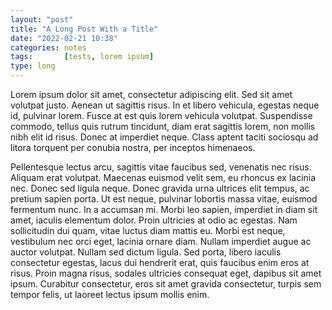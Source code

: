 ```yaml
---
layout: "post"
title: "A Long Post With a Title"
date: "2022-02-21 10:38"
categories: notes
tags:		[tests, lorem ipsum]
type: long
---
```

Lorem ipsum dolor sit amet, consectetur adipiscing elit. Sed sit amet volutpat justo. Aenean ut sagittis risus. In et libero vehicula, egestas neque id, pulvinar lorem. Fusce at est quis lorem vehicula volutpat. Suspendisse commodo, tellus quis rutrum tincidunt, diam erat sagittis lorem, non mollis nibh elit id risus. Donec at imperdiet neque. Class aptent taciti sociosqu ad litora torquent per conubia nostra, per inceptos himenaeos.

Pellentesque lectus arcu, sagittis vitae faucibus sed, venenatis nec risus. Aliquam erat volutpat. Maecenas euismod velit sem, eu rhoncus ex lacinia nec. Donec sed ligula neque. Donec gravida urna ultrices elit tempus, ac pretium sapien porta. Ut est neque, pulvinar lobortis massa vitae, euismod fermentum nunc. In a accumsan mi. Morbi leo sapien, imperdiet in diam sit amet, iaculis elementum dolor. Proin ultricies at odio ac egestas. Nam sollicitudin dui quam, vitae luctus diam mattis eu. Morbi est neque, vestibulum nec orci eget, lacinia ornare diam. Nullam imperdiet augue ac auctor volutpat. Nullam sed dictum ligula. Sed porta, libero iaculis consectetur egestas, lacus dui hendrerit erat, quis faucibus enim eros at risus. Proin magna risus, sodales ultricies consequat eget, dapibus sit amet ipsum. Curabitur consectetur, eros sit amet gravida consectetur, turpis sem tempor felis, ut laoreet lectus ipsum mollis enim. 

